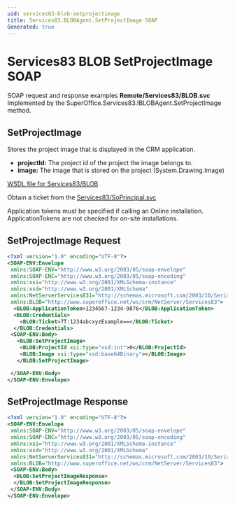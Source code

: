 ```yaml
---
uid: services83-blob-setprojectimage
title: Services83.BLOBAgent.SetProjectImage SOAP
Generated: true
---
```


# Services83 BLOB SetProjectImage SOAP

SOAP request and response examples **Remote/Services83/BLOB.svc**
Implemented by the <see cref="M:SuperOffice.Services83.IBLOBAgent.SetProjectImage">SuperOffice.Services83.IBLOBAgent.SetProjectImage</see> method.

## SetProjectImage

Stores the project image that is displayed in the CRM application.

* **projectId:** The project id of the project the image belongs to.
* **image:** The image that is stored on the project (System.Drawing.Image)



[WSDL file for Services83/BLOB](../Services83-BLOB.md)

Obtain a ticket from the [Services83/SoPrincipal.svc](../SoPrincipal/index.md)

Application tokens must be specified if calling an Online installation. ApplicationTokens are not checked for on-site installations.

## SetProjectImage Request

```xml
<?xml version="1.0" encoding="UTF-8"?>
<SOAP-ENV:Envelope
 xmlns:SOAP-ENV="http://www.w3.org/2003/05/soap-envelope"
 xmlns:SOAP-ENC="http://www.w3.org/2003/05/soap-encoding"
 xmlns:xsi="http://www.w3.org/2001/XMLSchema-instance"
 xmlns:xsd="http://www.w3.org/2001/XMLSchema"
 xmlns:NetServerServices831="http://schemas.microsoft.com/2003/10/Serialization/"
 xmlns:BLOB="http://www.superoffice.net/ws/crm/NetServer/Services83">
  <BLOB:ApplicationToken>1234567-1234-9876</BLOB:ApplicationToken>
  <BLOB:Credentials>
    <BLOB:Ticket>7T:1234abcxyzExample==</BLOB:Ticket>
  </BLOB:Credentials>
 <SOAP-ENV:Body>
   <BLOB:SetProjectImage>
    <BLOB:ProjectId xsi:type="xsd:int">0</BLOB:ProjectId>
    <BLOB:Image xsi:type="xsd:base64Binary"></BLOB:Image>
   </BLOB:SetProjectImage>

 </SOAP-ENV:Body>
</SOAP-ENV:Envelope>

```


## SetProjectImage Response

```xml
<?xml version="1.0" encoding="UTF-8"?>
<SOAP-ENV:Envelope
 xmlns:SOAP-ENV="http://www.w3.org/2003/05/soap-envelope"
 xmlns:SOAP-ENC="http://www.w3.org/2003/05/soap-encoding"
 xmlns:xsi="http://www.w3.org/2001/XMLSchema-instance"
 xmlns:xsd="http://www.w3.org/2001/XMLSchema"
 xmlns:NetServerServices831="http://schemas.microsoft.com/2003/10/Serialization/"
 xmlns:BLOB="http://www.superoffice.net/ws/crm/NetServer/Services83">
 <SOAP-ENV:Body>
  <BLOB:SetProjectImageResponse>
  </BLOB:SetProjectImageResponse>
 </SOAP-ENV:Body>
</SOAP-ENV:Envelope>

```

